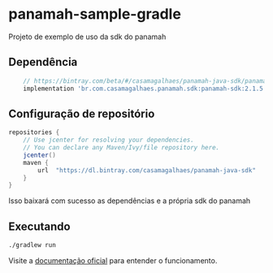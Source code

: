 # panamah-sample-gradle

Projeto de exemplo de uso da sdk do panamah

## Dependência

```groovy
    // https://bintray.com/beta/#/casamagalhaes/panamah-java-sdk/panamah-java-sdk/2.1.5?tab=overview
    implementation 'br.com.casamagalhaes.panamah.sdk:panamah-sdk:2.1.5'
```

## Configuração de repositório

```groovy
repositories {
    // Use jcenter for resolving your dependencies.
    // You can declare any Maven/Ivy/file repository here.
    jcenter()
    maven {
		url  "https://dl.bintray.com/casamagalhaes/panamah-java-sdk"
	}
}
```

Isso baixará com sucesso as dependências e a própria sdk do panamah

## Executando

```bash
./gradlew run
```

Visite a [documentação oficial](https://sdk.panamah.io/) para entender o funcionamento.